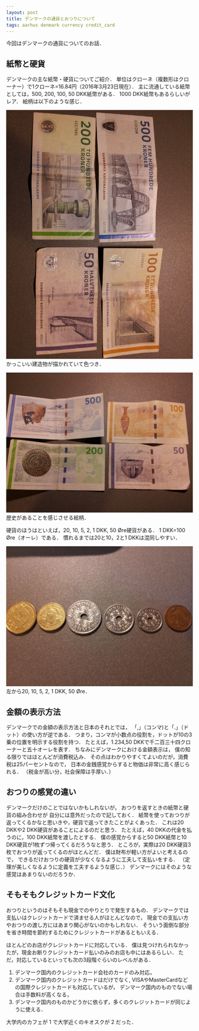 ```yaml
---
layout: post
title: デンマークの通貨とおつりについて
tags: aarhus denmark currency credit_card
---
```



今回はデンマークの通貨についてのお話．

<!--more-->

## 紙幣と硬貨
デンマークの主な紙幣・硬貨についてご紹介．
単位はクローネ（複数形はクローナー）で1クローネ=16.84円（2016年3月23日現在）．
主に流通している紙幣としては，500, 200, 100, 50 DKK紙幣がある．
1000 DKK紙幣もあるらしいがレア．
絵柄は以下のような感じ．

![表](/assets/img/20160303_095503.jpg)
かっこいい建造物が描かれていて色つき．

![裏](/assets/img/20160303_095433.jpg)
歴史があることを感じさせる絵柄．

硬貨のほうはといえば，20, 10, 5, 2, 1 DKK, 50 Øre硬貨がある．
1 DKK=100 Øre（オーレ）である．
慣れるまでは20と10，2と1 DKKは混同しやすい．

![硬貨](/assets/img/20160313_170302.jpg)
左から20, 10, 5, 2, 1 DKK, 50 Øre．

## 金額の表示方法
デンマークでの金額の表示方法と日本のそれとでは，
「,」（コンマ)と「.」（ドット）の使い方が逆である．
つまり，コンマが小数点の役割を，ドットが10の3乗の位置を明示する役割を持つ．
たとえば，1.234,50 DKKで千二百三十四クローナーと五十オーレを表す．
ちなみにデンマークにおける金額表示は，
僕の知る限りではほとんどが消費税込み．
その点はわかりやすくてよいのだが，消費税は25パーセントなので，
日本の金銭感覚からすると物価は非常に高く感じられる．
（税金が高い分，社会保障は手厚い．）

## おつりの感覚の違い
デンマークだけのことではないかもしれないが，
おつりを返すときの紙幣と硬貨の組み合わせが
自分には意外だったので記しておく．
紙幣を使っておつりが返ってくるかなと思いきや，硬貨で返ってきたことがよくあった．
これは20 DKKや2 DKK硬貨があることによるのだと思う．
たとえば，40 DKKの代金を払うのに，100 DKK紙幣を渡したとする．
僕の感覚からすると50 DKK紙幣と10 DKK硬貨が1枚ずつ帰ってくるだろうなと思う．
ところが，実際は20 DKK硬貨3枚でおつりが返ってくるのがほとんどだ．
僕は財布が軽い方がよいと考えるので，
できるだけおつりの硬貨が少なくなるように工夫して支払いをする．
（定理が美しくなるように定義を工夫するような感じ．）
デンマークにはそのような感覚はあまりないのだろうか．

## そもそもクレジットカード文化
おつりというのはそもそも現金でのやりとりで発生するもの．
デンマークでは支払いはクレジットカードで済ませる人がほとんどなので，
現金での支払い方やおつりの渡し方にはあまり関心がないのかもしれない．
そういう面倒な部分を省き時間を節約するためにクレジットカードがあるともいえる．

ほとんどのお店がクレジットカードに対応している．
僕は見つけれられなかったが，現金お断りクレジットカード払いのみのお店も中にはあるらしい．
ただ，対応しているといっても次の3段階ぐらいのレベルがある．

1. デンマーク国内のクレジットカード会社のカードのみ対応，
2. デンマーク国内のクレジットカードはだけでなく, VISAやMasterCardなどの国際クレジットカードも対応しているが，
デンマーク国内のものでない場合は手数料が高くなる，
3.  デンマーク国内のものかどうかに依らず，多くのクレジットカードが同じように使える．

大学内のカフェが 1 で大学近くのキオスクが 2 だった．

